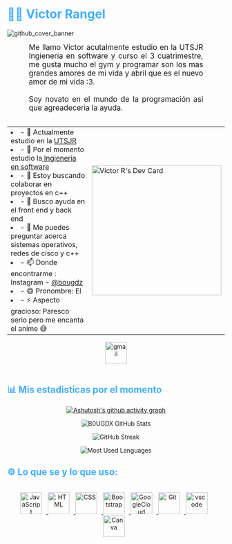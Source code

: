 <h1 style="color: #44AEFB;"> 👨‍💻 Victor Rangel </h1>

![github_cover_banner](https://giphy.com/embed/axnFGXT6MzvgY.gif)
<div>
<p align:"center" style="text-align: justify; margin: 0 50px; font-size: 17px;" >
    Me llamo Victor acutalmente estudio en la UTSJR Ingieneria en software y curso el 3 cuatrimestre,
    me gusta mucho el gym y programar son los mas grandes amores de mi vida y abril que es el nuevo amor de mi vida :3.<br></br>
    Soy novato en el mundo de la programación asi que agreadeceria la ayuda.
</div>
<br>
<div>
<table valing="center">
  <tr>
    <td valign="center">
  <li>- 🔭 Actualmente estudio en la <a href="https://www.utsjr.edu.mx/" target='_blank'>UTSJR</a> </li>
  <li>- 🌱 Por el momento estudio la<a href="https://www.utsjr.edu.mx/programaAcademico.php?carrera=TI.jpg" target='_blank'> Ingieneria en software </a></li>
  <li>- 👯 Estoy buscando colaborar en proyectos en c++ </li>
  <li>- 🤔 Busco ayuda en el front end y back end </li>
  <li>- 💬 Me puedes preguntar acerca sistemas operativos, redes de cisco y c++ </li>
  <li>- 📫 Donde encontrarme : Instagram - <a href="https://www.instagram.com/bougdz/" target='_blank'>@bougdz</a>
  <li>- 😄 Pronombre: El </li>
  <li>- ⚡ Aspecto gracioso: Paresco serio pero me encanta el anime 😅 </li>
      <td>
      <a href="https://app.daily.dev/bougdx"><img src="https://api.daily.dev/devcards/21b8a1971dc4494d81bf0c3be187f26b.png?r=ct8" width="300" alt="Victor R's Dev Card"/></a>
    </td>
    </td>
  </tr>
</table>
</div> 
<div style="text-align: center; margin: 0 auto;">
    <a href="mailto:manuelrm.ti22@utsjr.edu.mx" target="_blank">
        <img style="" src="https://user-images.githubusercontent.com/78341798/194531383-ddb2b774-5bb9-491c-b601-4a4a7d9792fb.svg" alt="gmail" width="50px" />
    </a>
</div>
<br>
<!-- Statistics -->

<h2 style="color: #44AEFB">📊 Mis estadisticas por el momento </h2>

<!-- Begin Stats Cards -->
<!-- Resources:  -->
<!-- Github & Languages Stats: https://github.com/anuraghazra/github-readme-stats --> 
<!-- Streak Stats: https://github.com/denvercoder1/github-readme-streak-stats -->
<!-- Change the value after ?username= to your GitHub username. -->
<div class="stats" align="center">

[![Ashutosh's github activity graph](https://github-readme-activity-graph.vercel.app/graph?username=victoMR&theme=github-compact)](https://github.com/ashutosh00710/github-readme-activity-graph)


![B0UGDX GitHub Stats](https://github-readme-stats.vercel.app/api?username=victoMR&hide=stars&count_private=true&show_icons=true&theme=algolia&border_radius=20)

![GitHub Streak](https://streak-stats.demolab.com?user=victoMR&count_private=true&theme=algolia&border_radius=20)

<!-- ![Most Used Languages](https://github-readme-stats.vercel.app/api/top-langs/?username=KhaledBadranDev&show_icons=true&theme=algolia&border_radius=20) -->
    
<!-- compact programming languages layout -->
![Most Used Languages](https://github-readme-stats.vercel.app/api/top-langs/?username=victoMR&layout=compact&show_icons=true&theme=algolia&border_radius=20)

</div>

<!-- Languages and Tools -->

<h2 style="color: #44AEFB">⚙️ Lo que se y lo que uso:</h2>
<br>   

<!-- Icons Resources -->
<!-- https://devicon.dev/ -->
<!-- https://cdn.jsdelivr.net/npm/simple-icons@v3/icons/ -->
<div align="center">
  <a href="https://developer.mozilla.org/en-US/docs/Web/JavaScript" target="_blank" rel="noreferrer">
      <img  alt="JavaScript" height="50px" style="padding-right:10px;" src="https://cdn.jsdelivr.net/gh/devicons/devicon/icons/javascript/javascript-plain.svg"/>
  </a>

  <a href="https://developer.mozilla.org/en-US/docs/Web/HTML" target="_blank" rel="noreferrer">
      <img  alt="HTML" height="50px" style="padding-right:10px;" src="https://cdn.jsdelivr.net/gh/devicons/devicon/icons/html5/html5-original.svg"/>
  </a>
  <a href="https://developer.mozilla.org/en-US/docs/Web/CSS" target="_blank" rel="noreferrer">
      <img  alt="CSS" height="50px" style="padding-right:10px;" src="https://cdn.jsdelivr.net/gh/devicons/devicon/icons/css3/css3-original.svg"/>
  </a>
  
  <a href="https://getbootstrap.com/" target="_blank" rel="noreferrer">
      <img  alt="Bootstrap" height="50px" style="padding-right:10px;" src="https://cdn.jsdelivr.net/gh/devicons/devicon/icons/bootstrap/bootstrap-original.svg"/>
  </a> 
  <a href="https://cloud.google.com/" target="_blank" rel="noreferrer">
      <img  alt="GoogleCloud" height="50px" style="padding-right:10px;" src="https://cdn.jsdelivr.net/gh/devicons/devicon/icons/googlecloud/googlecloud-original.svg"/> 
  </a>
  <a href="https://git-scm.com/" target="_blank" rel="noreferrer">
      <img  alt="Git" height="50px" style="padding-right:10px;" src="https://cdn.jsdelivr.net/gh/devicons/devicon/icons/git/git-original.svg"/>
  </a>
  <a href="https://code.visualstudio.com/" target="_blank" rel="noreferrer">
      <img  alt="vscode" height="50px" style="padding-right:10px;"src="https://cdn.jsdelivr.net/gh/devicons/devicon/icons/vscode/vscode-original.svg"/>
  </a>
  <a align="center" href="https://www.canva.com/" target="_blank" rel="noreferrer">
      <img  alt="Canva" height="50px" style="padding-right:10px;" src="https://cdn.jsdelivr.net/gh/devicons/devicon/icons/canva/canva-original.svg"/> 
  </a>
</div>
<br>
<br>


<!--  End Stats Cards -->
<!-- Begin Footer -->




<!-- End Footer -->
